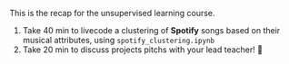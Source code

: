 This is the recap for the unsupervised learning course.


1. Take 40 min to livecode a clustering of **Spotify** songs based on their musical attributes, using `spotify_clustering.ipynb`
2. Take 20 min to discuss projects pitchs with your lead teacher! 🚀